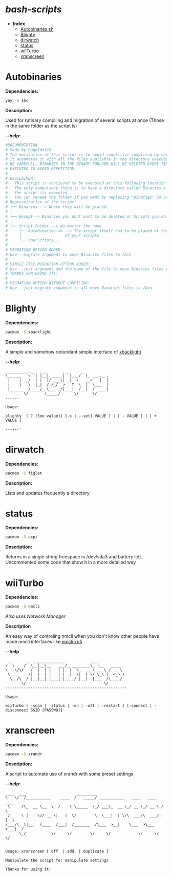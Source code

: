#  ***bash-scripts***
- **Index**
	- [Autobinaries.sh](#Autobinaries)
	- [Blighty](#Blighty)
	- [dirwatch](#dirwatch)
	- [status](#status)
	- [wiiTurbo](#wiiTurbo)
	- [xranscreen](#xranscreen)


# Autobinaries
**Dependencies:**
```bash
yay -S shc
```
**Description:**

Used for rutinary compiling and migration of several scripts at once (Those in the same folder as the script is)

**--help:**
```bash 
#DOCUMENTATION 
# Made by Gugeldot23
# The motivation of this script is to avoid repetitive compiling by shc of your scripts. 
# It automates it with all the files available in the directory executed 
# BE CAREFULL, BINARIES IN THE BINARY FORLDER WILL BE DELETED EVERY TIME THE SCRIPT IS 
# EXECUTED TO AVOID REPETITION
#
# DISCLAIMER: 
#	This script is concieved to be executed at this following location
#	The only compulsory thing is to have a directory called Binaries a level above where 
#   the script its executed
#   You can rename the folder if you want by replacing "Binaries" in variable binary_folder
# Represetnation of the script: 
# ├── Binaries --> Where they will be placed.
# │
# ├── Except--> Binaries you dont want to be deleted or Scripts you dont want to convert 
# │
# └── Script Folder --> No matter the name
#     ├── AutoBinaries.sh --> The script itself has to be placed at the directory 
#	  |					  of your scripts
#     └── YourScripts...
#
# MIGRATION OPTION ADDED: 
# Use --migrate argument to move Binaries files to /bin
# 
# SINGLE FILE MIGRATION OPTION ADDED: 
# Use --just argument and the name of the file to move Binaries files to /bin
# THANKS FOR USING IT!!
#
# MIGRATiON OPTION WITHOUT COMPILING: 
# Use --just-migrate argument to all move Binaries files to /bin
```
# Blighty
**Dependencies:**
```bash
pacman -S xbacklight
```
**Description:**

A simple and somehow redundant simple interface of [xbacklight](https://wiki.archlinux.org/title/Backlight#xbacklight)

**--help:**

```bash'
__________.__  .__       .__     __          
\______   \  | |__| ____ |  |___/  |_ ___.__.
 |    |  _/  | |  |/ ___\|  |  \   __<   |  |
 |    |   \  |_|  / /_/  >   Y  \  |  \___  |
 |______  /____/__\___  /|___|  /__|  / ____|
        \/       /_____/      \/      \/     
------

Usage: 

blighty  [ ? (See value)] [-s | --set] VALUE ] | [ - VALUE ] | [ + VALUE ] 

------'
```

# dirwatch
**Dependencies:**
```bash
pacman -S figlet
```
**Description:** 

Lists and updates frequently a directory

# status
**Dependencies:**
```bash
pacman -S acpi
```
**Description:**

Returns in a single string freespace in /dev/sda3 and battery left. Uncommented some code that show it in a more detailed way

# wiiTurbo
**Dependencies:**
```bash
pacman -S nmcli
```
*Also uses Network Manager*

**Description**

An easy way of controling nmcli when you don't know other people have made nmcli interfaces like [nmcli-rofi](https://github.com/sineto/nmcli-rofi)

**--help**
```bash'
 __      __ ______________           ___           
/  \    /  \__|__\__   ___/_ ________\_ |__   ____  
\   \/\/   /  |  | |   | |  |  \_  __ \ __ \ /  _ \ 
 \        /|  |  | |   | |  |  /|  | \/ \_\ (  <_> )
  \__/\  / |__|__| |___| |____/ |__|  |___  /\____/ 
       \/                                  \/        
-----------------------------------------------------

Usage: 

wiiTurbo [ -scan | -status | -on | -off | -restart ] [-connect | -disconnect SSID [PASSWD]]
```
# xranscreen
**Dependencies:**
```bash
pacman -S xrandr
```
**Description:**

A script to automate use of xrandr with some preset settings

**--help:**
```bash'
____  ___                      _________                                   
\   \/  /___________    ____  /   _____/ ___________   ____   ____   ____  
 \     /\_  __ \__  \  /    \ \_____  \_/ ___\_  __ \_/ __ \_/ __ \ /    \ 
 /     \ |  | \// __ \|   |  \/        \  \___|  | \/\  ___/\  ___/|   |  \
/___/\  \|__|  (____  /___|  /_______  /\___  >__|    \___  >\___  >___|  /
      \_/           \/     \/        \/     \/            \/     \/     \/ 


Usage: xranscreen [ off  | add  | duplicate ]

Manipulate the script for manipulate settings 

Thanks for using it!
```